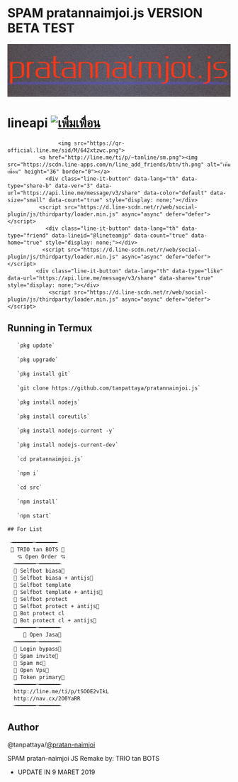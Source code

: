 # SPAM pratannaimjoi.js VERSION BETA TEST
[![TrioPekokBots](/IMG_20190912_020132.jpg)]( )

# lineapi <a href="http://nav.cx/BITI7pI"><img src="https://scdn.line-apps.com/n/line_add_friends/btn/th.png" alt="เพิ่มเพื่อน" height="36" border="0"></a>
                    <img src="https://qr-official.line.me/sid/M/642xtzwc.png">
              <a href="http://line.me/ti/p/~tanline/sm.png"><img src="https://scdn.line-apps.com/n/line_add_friends/btn/th.png" alt="เพิ่มเพื่อน" height="36" border="0"></a>
                <div class="line-it-button" data-lang="th" data-type="share-b" data-ver="3" data-url="https://api.line.me/message/v3/share" data-color="default" data-size="small" data-count="true" style="display: none;"></div>
              <script src="https://d.line-scdn.net/r/web/social-plugin/js/thirdparty/loader.min.js" async="async" defer="defer"></script>
                <div class="line-it-button" data-lang="th" data-type="friend" data-lineid="@lineteamjp" data-count="true" data-home="true" style="display: none;"></div>
               <script src="https://d.line-scdn.net/r/web/social-plugin/js/thirdparty/loader.min.js" async="async" defer="defer"></script>
             <div class="line-it-button" data-lang="th" data-type="like" data-url="https://api.line.me/message/v3/share" data-share="true" style="display: none;"></div>
                 <script src="https://d.line-scdn.net/r/web/social-plugin/js/thirdparty/loader.min.js" async="async" defer="defer"></script>           


## Running in Termux

       `pkg update`

       `pkg upgrade`

       `pkg install git`

       `git clone https://github.com/tanpattaya/pratannaimjoi.js`

       `pkg install nodejs`

       `pkg install coreutils`

       `pkg install nodejs-current -y`

       `pkg install nodejs-current-dev`

       `cd pratannaimjoi.js`

       `npm i`

       `cd src`

       `npm install`

       `npm start`

```
## For List
```
     ╼━━━━━━─━━━━━━╾
     📌 TRIO tan BOTS 📌
       💘 Open Order 💘
      ╼━━━━━━─━━━━━━╾
      🌺 Selfbot biasa🌺
      🌺 Selfbot biasa + antijs🌺
      🌺 Selfbot template
      🌺 Selfbot template + antijs🌺
      🌺 Selfbot protect
      🌺 Selfbot protect + antijs🌺
      🌺 Bot protect cl
      🌺 Bot protect cl + antijs🌺
      ╼━━━━━━─━━━━━━╾
         📌 Open Jasa📌
      ╼━━━━━━─━━━━━━╾
      🌷 Login bypass🌷
      🌷 Spam invite🌷
      🌷 Spam mc🌷
      🌷 Open Vps🌷 
      🌷 Token primary🌷 
      ╼━━━━━━─━━━━━━╾
      http://line.me/ti/p/tSOOE2vIkL
      http://nav.cx/2O0YaRR
      ╼━━━━━━─━━━━━━╾

##  Author
@tanpattaya/[@pratan-naimjoi](https://www.linkedin.com/in/pratan-naimjoi)

SPAM pratan-naimjoi JS
Remake by: TRIO tan BOTS

- UPDATE IN
9 MARET 2019
